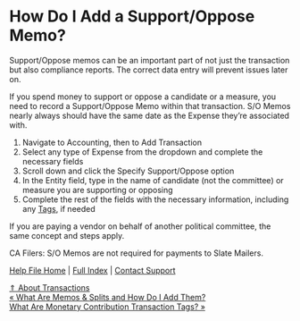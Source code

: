  How Do I Add a Support/Oppose Memo?
==========

Support/Oppose memos can be an important part of not just the transaction but also compliance reports. The correct data entry will prevent issues later on.

If you spend money to support or oppose a candidate or a measure, you need to record a Support/Oppose Memo within that transaction. S/O Memos nearly always should have the same date as the Expense they’re associated with.

1. Navigate to Accounting, then to Add Transaction
2. Select any type of Expense from the dropdown and complete the necessary fields
3. Scroll down and click the Specify Support/Oppose option
4. In the Entity field, type in the name of candidate (not the committee) or measure you are supporting or opposing
5. Complete the rest of the fields with the necessary information, including any [Tags](https://ispolitical.com/what-are-expense-transaction-tags-and-how-do-i-use-them/), if needed

If you are paying a vendor on behalf of another political committee, the same concept and steps apply.

CA Filers: S/O Memos are not required for payments to Slate Mailers.

[Help File Home](/help/) | [Full Index](/Help-File-Directory/) | [Contact Support](mailto:support@ISPolitical.com)

[⇑ About Transactions](/About-Transactions)  
[« What Are Memos & Splits and How Do I Add Them?](/What-Are-Memos-Splits-and-How-Do-I-Add-Them)  
[What Are Monetary Contribution Transaction Tags? »](/What-Are-Monetary-Contribution-Transaction-Tags)